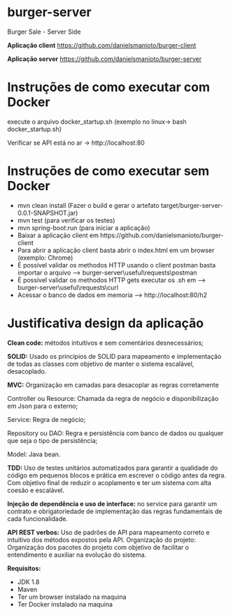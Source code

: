 # burger-server
Burger Sale - Server Side

<b>Aplicação client</b>
https://github.com/danielsmanioto/burger-client

<b>Aplicação server</b> 
https://github.com/danielsmanioto/burger-server

# Instruções de como executar com Docker
execute o arquivo docker_startup.sh (exemplo no linux-> bash docker_startup.sh)

Verificar se API está no ar -> http://localhost:80

# Instruções de como executar sem Docker
<ul>
  <li>mvn clean install (Fazer o build e gerar o artefato target/burger-server-0.0.1-SNAPSHOT.jar)</li>
  <li>mvn test (para verificar os testes)</li>
  <li>mvn spring-boot:run (para iniciar a aplicação)
  <li>Baixar a aplicação client em https://github.com/danielsmanioto/burger-client</li>
  <li>Para abrir a aplicação client basta abrir o index.html em um browser (exemplo: Chrome)</li>
  <li>É possível validar os methodos HTTP usando o client postman basta importar o arquivo --> burger-server\useful\requests\postman</li>
  <li>É possível validar os methodos HTTP gets executar os .sh em --> burger-server\useful\requests\curl</li>
  <li>Acessar o banco de dados em memoria --> http://localhost:80/h2</li>
</ul>

# Justificativa design da aplicação
<p>
	<b>Clean code:</b>​ métodos intuitivos e sem comentários desnecessários;
</p>
<p>
	<b>SOLID:​</b> Usado os princípios de SOLID para mapeamento e implementação de todas as classes
	com objetivo de manter o sistema escalável, desacoplado.
</p>
<p>
	<b>MVC:</b>​ Organização em camadas para desacoplar as regras corretamente
	<p>Controller ou Resource: Chamada da regra de negócio e disponibilização em Json para
	o externo;</p>
	<p>Service: Regra de negócio;</p>
	<p>Repository ou DAO: Regra e persistência com banco de dados ou qualquer que seja o
	tipo de persistência;</p>
	<p>Model: Java bean.</p>
</p>
<p>
	<b>TDD:</b>​ Uso de testes unitários automatizados para garantir a qualidade do código em pequenos
	blocos e prática em escrever o código antes da regra. Com objetivo final de reduzir o
	acoplamento e ter um sistema com alta coesão e escalável.
</p>
<p>
	<b>Injeção de dependência e uso de interface:​</b> no service para garantir um contrato e
	obrigatoriedade de implementação das regras fundamentais de cada funcionalidade.
<p/>
<p> <b>API REST verbos:</b> ​Uso de padrões de API para mapeamento correto e intuitivo dos métodos
	expostos pela API.
	Organização do projeto: ​Organização dos pacotes do projeto com objetivo de facilitar o
	entendimento e auxiliar na evolução do sistema.
</p>

<b>Requisitos:</b>
<ul>
  <li>JDK 1.8</li>
  <li>Maven</li>
  <li>Ter um browser instalado na maquina
  <li>Ter Docker instalado na maquina
</ul>



